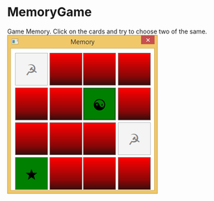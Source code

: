 # MemoryGame
Game Memory. Click on the cards and try to choose two of the same.
<br>
![Screenshot](image.png)
